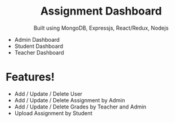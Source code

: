 <h1 align="center">
Assignment Dashboard
</h1>
<p align="center">
Built using MongoDB, Expressjs, React/Redux, Nodejs
</p>



- Admin Dashboard
- Student Dashboard
- Teacher Dashboard


# Features!

- Add / Update / Delete User
- Add / Update / Delete Assignment by Admin
- Add / Update / Delete Grades by Teacher and Admin
- Upload Assignment by Student




